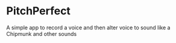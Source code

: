 # PitchPerfect 

A simple app to record a voice and then alter voice to sound like a Chipmunk and other sounds

